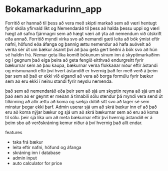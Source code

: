# Bokamarkadurinn_app
Forritið er hannað til þess að vera með skipti markað sem að væri hentugt fyrir skóla yfirvald líkt og Nemendaráð til þess að halda þessu uppi og væri hægt að safna fjármagni sem að hægt væri að ýta að nemendum við útskrift eða annað. Forritið myndi virka svo að nemandi gæti leita að bók ýmist eftir nafni, höfund eða áfanga og þannig ættu nemendur að hafa auðvelt að verða sér út um bækur ásamt því að þau geta gert beðni á bók svo að hún sé haldin frá. Nemar geta líka komið bókunum sínum inn á skyptimarkaðinn og í gegnum það eiga þeira að geta fengið eitthvað endurgreitt fyrir bækurnar sem að þau kaupa, bækurnar verða flokkaðar niður eftir ástandi og mismunandi eftir því hvert ástandið er hvernig það fer með verð á þeim þar sem að það er ekki við eigandi að vera að borga formúlu fyrir bækur sem að eru ekki í neinu standi fyrir neyslu nemenda. 

það sem að nemendaráð eða þeir sem að sjá um skyptin reyna að sjá um að það sem að er geymt er meðan á tímabili sölu stendur þá myndi vera send út tilkinning að allir ættu að koma og sækja dótið sitt svo að lager sé sem minstur þegar ekki þarf. Admin userar sjá um að skrá bækur inn ef að það eru að koma nýjar bækur og sjá um að skrá bækurnar sem að eru að koma til sölu. þeir sjá líka um að meta bækurnar eftir því hvernig ástandið er á þeim sbo að verðskráning kemur niður á því hvernig það allt endar. 

features 
- taka frá bækur
- leita eftir nafni, höfund og áfanga
- skráning inn í database
- admin input
- auto calculator for price
